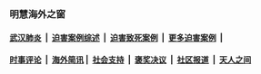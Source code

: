 
### 明慧海外之窗

####  [武汉肺炎](indexes/365.md?t=03061900) &nbsp;|&nbsp;  [迫害案例综述](indexes/328.md?t=03061900) &nbsp;|&nbsp; [迫害致死案例](indexes/277.md?t=03061900)  &nbsp;|&nbsp; [更多迫害案例](indexes/81.md?t=03061900)  &nbsp;|&nbsp; 
####  [时事评论](indexes/19.md?t=03061900) &nbsp;|&nbsp; [海外简讯](indexes/245.md?t=03061900)&nbsp;|&nbsp;  [社会支持](indexes/140.md?t=03061900) &nbsp;|&nbsp; [褒奖决议](indexes/282.md?t=03061900) &nbsp;|&nbsp; [社区报道](indexes/91.md?t=03061900)  &nbsp;|&nbsp; [天人之间](indexes/78.md?t=03061900) 

